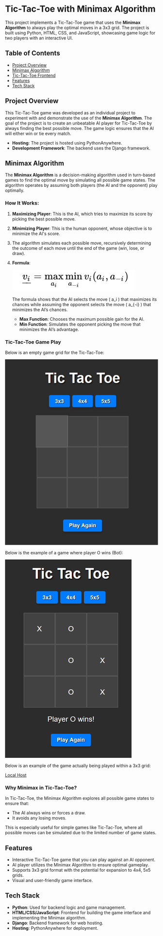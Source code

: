 # Tic-Tac-Toe with Minimax Algorithm

This project implements a Tic-Tac-Toe game that uses the **Minimax Algorithm** to always play the optimal moves in a 3x3 grid. The project is built using Python, HTML, CSS, and JavaScript, showcasing game logic for two players with an interactive UI.

## Table of Contents
- [Project Overview](#project-overview)
- [Minimax Algorithm](#minimax-algorithm)
- [Tic-Tac-Toe Frontend](#tic-tac-toe-game-play)
- [Features](#features)
- [Tech Stack](#tech-stack)


## Project Overview

This Tic-Tac-Toe game was developed as an individual project to experiment with and demonstrate the use of the **Minimax Algorithm**. The goal of the project is to create an unbeatable AI player for Tic-Tac-Toe by always finding the best possible move. The game logic ensures that the AI will either win or tie every match.

- **Hosting**: The project is hosted using PythonAnywhere.
- **Development Framework**: The backend uses the Django framework.

## Minimax Algorithm

The **Minimax Algorithm** is a decision-making algorithm used in turn-based games to find the optimal move by simulating all possible game states. The algorithm operates by assuming both players (the AI and the opponent) play optimally.

### How It Works:

1. **Maximizing Player**: This is the AI, which tries to maximize its score by picking the best possible move.
2. **Minimizing Player**: This is the human opponent, whose objective is to minimize the AI's score.
3. The algorithm simulates each possible move, recursively determining the outcome of each move until the end of the game (win, lose, or draw).
4. **Formula**:
   
   ![Minimax Algorithm Formula](mmalgo.png)
   
   The formula shows that the AI selects the move \( a_i \) that maximizes its chances while assuming the opponent selects the move \( a_{-i} \) that minimizes the AI’s chances.

   - **Max Function**: Chooses the maximum possible gain for the AI.
   - **Min Function**: Simulates the opponent picking the move that minimizes the AI’s advantage.

### Tic-Tac-Toe Game Play

Below is an empty game grid for the Tic-Tac-Toe:

![Empty Game Grid](ttt.png)

Below is the example of a game where player O wins (Bot):

![Player O Wins](tttAI.png)

Below is an example of the game actually being played within a 3x3 grid:

[Local Host](TTT.mp4)




### Why Minimax in Tic-Tac-Toe?

In Tic-Tac-Toe, the Minimax Algorithm explores all possible game states to ensure that:
- The AI always wins or forces a draw.
- It avoids any losing moves.

This is especially useful for simple games like Tic-Tac-Toe, where all possible moves can be simulated due to the limited number of game states.

## Features

- Interactive Tic-Tac-Toe game that you can play against an AI opponent.
- AI player utilizes the Minimax Algorithm to ensure optimal gameplay.
- Supports 3x3 grid format with the potential for expansion to 4x4, 5x5 grids.
- Visual and user-friendly game interface.

## Tech Stack

- **Python**: Used for backend logic and game management.
- **HTML/CSS/JavaScript**: Frontend for building the game interface and implementing the Minimax algorithm.
- **Django**: Backend framework for web hosting.
- **Hosting**: PythonAnywhere for deployment.
